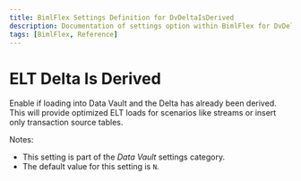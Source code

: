```yaml
---
title: BimlFlex Settings Definition for DvDeltaIsDerived
description: Documentation of settings option within BimlFlex for DvDeltaIsDerived
tags: [BimlFlex, Reference]
---
```


# ELT Delta Is Derived

Enable if loading into Data Vault and the Delta has already been derived. This will provide optimized ELT loads for scenarios like streams or insert only transaction source tables.

Notes:

* This setting is part of the *Data Vault* settings category.
* The default value for this setting is `N`.
